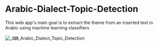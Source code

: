# Arabic-Dialect-Topic-Detection
This web app's main goal is to extract the theme from an inserted text in Arabic using machine learning classifiers
<br> <br>
![_⌨_Arabic_Dialect_Topic_Detection](https://user-images.githubusercontent.com/74463765/158425246-8832acb8-fb14-4d22-8c48-fc6f1a71b45a.png)
